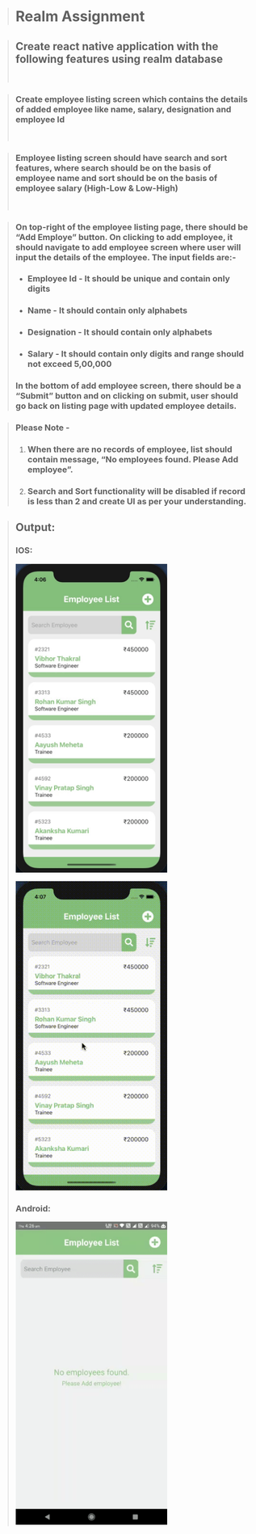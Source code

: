 > # Realm Assignment

> ## Create react native application with the following features using realm database
>
> <br>

> ### Create employee listing screen which contains the details of added employee like name, salary, designation and employee Id
>
> <br>

> ### Employee listing screen should have search and sort features, where search should be on the basis of employee name and sort should be on the basis of employee salary (High-Low & Low-High)
>
> <br>

> ### On top-right of the employee listing page, there should be “Add Employe” button. On clicking to add employee, it should navigate to add employee screen where user will input the details of the employee. The input fields are:-
>
> - ### Employee Id - It should be unique and contain only digits
>
> - ### Name - It should contain only alphabets
>
> - ### Designation - It should contain only alphabets
>
> - ### Salary - It should contain only digits and range should not exceed 5,00,000
>
> ### In the bottom of add employee screen, there should be a “Submit” button and on clicking on submit, user should go back on listing page with updated employee details.

> ### Please Note -
>
> 1. ### When there are no records of employee, list should contain message, “No employees found. Please Add employee”.
> 2. ### Search and Sort functionality will be disabled if record is less than 2 and create UI as per your understanding.

> ## Output:
>
> ### IOS:
>
> <img width="300px" src="./src/screenshot/part1.gif"></img>
>
> <img width="300px" src="./src/screenshot/part2.gif"></img>
>
> ### Android:
>
> <img width="300px" src="./src/screenshot/part3.gif"></img>
